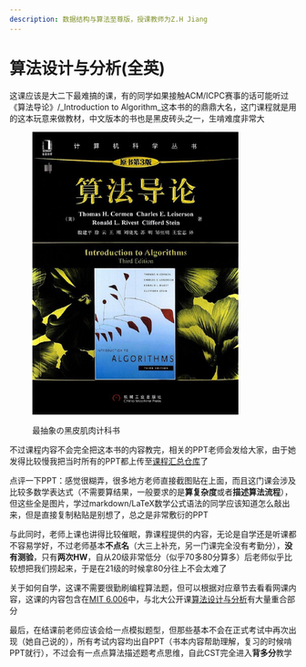 ```yaml
---
description: 数据结构与算法至尊版，授课教师为Z.H Jiang
---
```


# 算法设计与分析(全英)

这课应该是大二下最难搞的课，有的同学如果接触ACM/ICPC赛事的话可能听过《算法导论》/_Introduction to Algorithm_这本书的的鼎鼎大名，这门课程就是用的这本玩意来做教材，中文版本的书也是黑皮砖头之一，生啃难度非常大

<figure><img src="../../.gitbook/assets/CLRS.jpg" alt="" width="362"><figcaption><p>最抽象の黑皮肌肉计科书</p></figcaption></figure>

不过课程内容不会完全把这本书的内容教完，相关的PPT老师会发给大家，由于她发得比较慢我把当时所有的PPT都上传至[课程汇总仓库](https://github.com/H3Art-q/JNU-IS-CST-Courses/tree/main/Design%20and%20Analysis%20of%20Algorithm%20%E7%AE%97%E6%B3%95%E5%88%86%E6%9E%90%E4%B8%8E%E8%AE%BE%E8%AE%A1)了

点评一下PPT：感觉很糊弄，很多地方老师直接截图贴在上面，而且这门课会涉及比较多数学表达式（不需要算结果，一般要求的是**算复杂度**或者**描述算法流程**），但这些全是图片，学过markdown/LaTeX数学公式语法的同学应该知道怎么敲出来，但是直接复制粘贴是别想了，总之是非常敷衍的PPT

与此同时，老师上课也讲得比较催眠，靠课程提供的内容，无论是自学还是听课都不容易学好，不过老师基本**不点名**（大三上补充，另一门课完全没有考勤分），**没有测验**，只有**两次HW**，自从20级非常低分（似乎70多80分算多）后老师似乎比较想把我们捞起来，于是在21级的时候拿80分往上不会太难了

关于如何自学，这课不需要很勤刷编程算法题，但可以根据对应章节去看看网课内容，这课的内容包含在[MIT 6.006](https://www.bilibili.com/video/BV1fu41127MN/?share\_source=copy\_web\&vd\_source=2e2bcfa887bf8da9bde84af9fe79f8eb)中，与北大公开课[算法设计与分析](https://www.bilibili.com/video/BV1Ls411W7PB/?share\_source=copy\_web\&vd\_source=2e2bcfa887bf8da9bde84af9fe79f8eb)有大量重合部分

最后，在结课前老师应该会给一点模拟题型，但那些基本不会在正式考试中再次出现（她自己说的），所有考试内容均出自PPT（书本内容帮助理解，复习的时候啃PPT就行），不过会有一点点算法描述题考点思维，自此CST完全进入**背多分**教学
